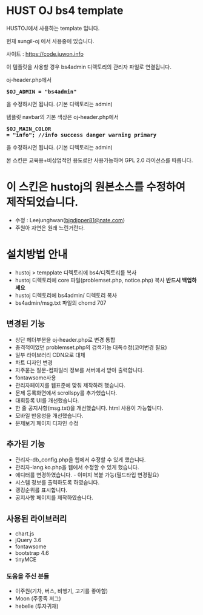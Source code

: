 # HUST OJ bs4 template
HUSTOJ에서 사용하는 template 입니다.

현재 sungil-oj 에서 사용중에 있습니다.

사이트 : https://code.juwon.info

이 템플릿을 사용할 경우 bs4admin 디렉토리의 관리자 파일로 연결됩니다.

oj-header.php에서 <b><pre>$OJ_ADMIN = "bs4admin"</pre></b>을 수정하시면 됩니다. (기본 디렉토리는 admin)

템플릿 navbar의 기본 색상은
oj-header.php에서 <b><pre>$OJ_MAIN_COLOR = "info"; //info success danger warning primary</pre></b>을 수정하시면 됩니다. (기본 디렉토리는 admin)

본 스킨은 교육용+비상업적인 용도로만 사용가능하며 GPL 2.0 라이선스를 따릅니다.



# 이 스킨은 hustoj의 원본소스를 수정하여 제작되었습니다.
- 수정 : Leejunghwan(bigdipper81@nate.com)
- 주원아 자연은 원래 느린거란다.

# 설치방법 안내
- hustoj > tempplate 디렉토리에 bs4/디렉토리를 복사
- hustoj 디렉토리에 core 파일(problemset.php, notice.php) 복사 <b>반드시 백업하세요</b>
- hustoj 디렉토리에 bs4admin/ 디렉토리 복사
- bs4admin/msg.txt 파일의 chomd 707 

## 변경된 기능
- 상단 헤더부분을 oj-header.php로 변경 통합
- 충격적이었던 problemset.php의 검색기능 대폭수정(코어변경 필요)
- 일부 라이브러리 CDN으로 대체
- 차트 디자인 변경
- 자주묻는 질문-컴파일러 정보를 서버에서 받아 출력합니다.
- fontawsome사용
- 관리자페이지를 웹표준에 맞춰 제작하려 했습니다.
- 문제 등록화면에서 scrollspy를 추가했습니다.
- 대회등록 UI를 개선했습니다.
- 한 줄 공지사항(msg.txt)을 개선했습니다. html 사용이 가능합니다.
- 모바일 반응성을 개선했습니다.
- 문제보기 페이지 디자인 수정


## 추가된 기능
- 관리자-db_config.php을 웹에서 수정할 수 있게 했습니다.
- 관리자-lang.ko.php을 웹에서 수정할 수 있게 했습니다.
- 에디터를 변경하였습니다. - 이미지 복붙 가능(필드타입 변경필요)
- 시스템 정보를 출력하도록 하였습니다.
- 랭킹순위를 표시합니다.
- 공지사항 페이지를 제작하였습니다.

## 사용된 라이브러리
- chart.js
- jQuery 3.6
- fontawsome
- bootstrap 4.6
- tinyMCE

### 도움을 주신 분들
- 이주원(기차, 버스, 비행기, 고기를 좋아함)
- Moon (주종족 저그)
- hebelle (투자귀재)
